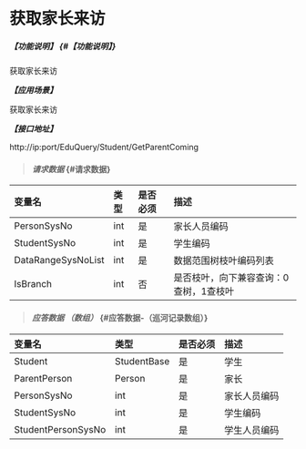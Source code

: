 # 获取家长来访

##### _【功能说明】_ {#【功能说明】}

获取家长来访

_**【应用场景】**_

获取家长来访

_**【接口地址】**_

http://ip:port/EduQuery/Student/GetParentComing


> #### _请求数据_ {#请求数据}

| 变量名 | 类型 | 是否必须 | 描述 |
| :--- | :--- | :--- | :--- |
| PersonSysNo| int | 是 | 家长人员编码 |
| StudentSysNo| int | 是 | 学生编码|
| DataRangeSysNoList | int | 是 | 数据范围树枝叶编码列表 |
| IsBranch | int | 否 | 是否枝叶，向下兼容查询：0查树，1查枝叶 |



> #### _应答数据 （数组）_ {#应答数据-（巡河记录数组）}

| 变量名 | 类型 | 是否必须 | 描述 |
| :--- | :--- | :--- | :--- |
| Student | StudentBase | 是 | 学生 |
| ParentPerson| Person| 是 | 家长 |
| PersonSysNo| int | 是 | 家长人员编码 |
| StudentSysNo| int | 是 | 学生编码|
| StudentPersonSysNo| int | 是 | 学生人员编码|


